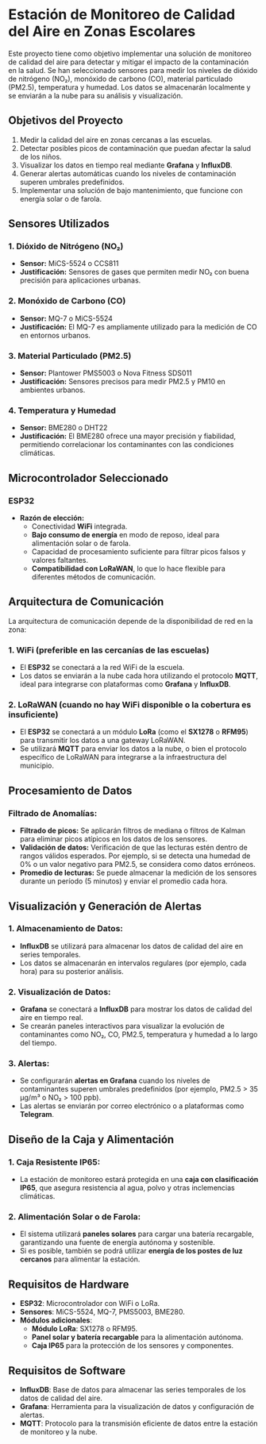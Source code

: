 # Estación de Monitoreo de Calidad del Aire en Zonas Escolares

Este proyecto tiene como objetivo implementar una solución de monitoreo de calidad del aire para detectar y mitigar el impacto de la contaminación en la salud. Se han seleccionado sensores para medir los niveles de dióxido de nitrógeno (NO₂), monóxido de carbono (CO), material particulado (PM2.5), temperatura y humedad. Los datos se almacenarán localmente y se enviarán a la nube para su análisis y visualización.

## Objetivos del Proyecto

1. Medir la calidad del aire en zonas cercanas a las escuelas.
2. Detectar posibles picos de contaminación que puedan afectar la salud de los niños.
3. Visualizar los datos en tiempo real mediante **Grafana** y **InfluxDB**.
4. Generar alertas automáticas cuando los niveles de contaminación superen umbrales predefinidos.
5. Implementar una solución de bajo mantenimiento, que funcione con energía solar o de farola.

## Sensores Utilizados

### 1. **Dióxido de Nitrógeno (NO₂)**
   - **Sensor:** MiCS-5524 o CCS811
   - **Justificación:** Sensores de gases que permiten medir NO₂ con buena precisión para aplicaciones urbanas.

### 2. **Monóxido de Carbono (CO)**
   - **Sensor:** MQ-7 o MiCS-5524
   - **Justificación:** El MQ-7 es ampliamente utilizado para la medición de CO en entornos urbanos.

### 3. **Material Particulado (PM2.5)**
   - **Sensor:** Plantower PMS5003 o Nova Fitness SDS011
   - **Justificación:** Sensores precisos para medir PM2.5 y PM10 en ambientes urbanos.

### 4. **Temperatura y Humedad**
   - **Sensor:** BME280 o DHT22
   - **Justificación:** El BME280 ofrece una mayor precisión y fiabilidad, permitiendo correlacionar los contaminantes con las condiciones climáticas.

## Microcontrolador Seleccionado

### **ESP32**
   - **Razón de elección:**
     - Conectividad **WiFi** integrada.
     - **Bajo consumo de energía** en modo de reposo, ideal para alimentación solar o de farola.
     - Capacidad de procesamiento suficiente para filtrar picos falsos y valores faltantes.
     - **Compatibilidad con LoRaWAN**, lo que lo hace flexible para diferentes métodos de comunicación.

## Arquitectura de Comunicación

La arquitectura de comunicación depende de la disponibilidad de red en la zona:

### 1. **WiFi (preferible en las cercanías de las escuelas)**
   - El **ESP32** se conectará a la red WiFi de la escuela.
   - Los datos se enviarán a la nube cada hora utilizando el protocolo **MQTT**, ideal para integrarse con plataformas como **Grafana** y **InfluxDB**.

### 2. **LoRaWAN (cuando no hay WiFi disponible o la cobertura es insuficiente)**
   - El **ESP32** se conectará a un módulo **LoRa** (como el **SX1278** o **RFM95**) para transmitir los datos a una gateway LoRaWAN.
   - Se utilizará **MQTT** para enviar los datos a la nube, o bien el protocolo específico de LoRaWAN para integrarse a la infraestructura del municipio.

## Procesamiento de Datos

### Filtrado de Anomalías:
- **Filtrado de picos:** Se aplicarán filtros de mediana o filtros de Kalman para eliminar picos atípicos en los datos de los sensores.
- **Validación de datos:** Verificación de que las lecturas estén dentro de rangos válidos esperados. Por ejemplo, si se detecta una humedad de 0% o un valor negativo para PM2.5, se considera como datos erróneos.
- **Promedio de lecturas:** Se puede almacenar la medición de los sensores durante un período (5 minutos) y enviar el promedio cada hora.

## Visualización y Generación de Alertas

### 1. **Almacenamiento de Datos:**
   - **InfluxDB** se utilizará para almacenar los datos de calidad del aire en series temporales.
   - Los datos se almacenarán en intervalos regulares (por ejemplo, cada hora) para su posterior análisis.

### 2. **Visualización de Datos:**
   - **Grafana** se conectará a **InfluxDB** para mostrar los datos de calidad del aire en tiempo real.
   - Se crearán paneles interactivos para visualizar la evolución de contaminantes como NO₂, CO, PM2.5, temperatura y humedad a lo largo del tiempo.

### 3. **Alertas:**
   - Se configurarán **alertas en Grafana** cuando los niveles de contaminantes superen umbrales predefinidos (por ejemplo, PM2.5 > 35 µg/m³ o NO₂ > 100 ppb).
   - Las alertas se enviarán por correo electrónico o a plataformas como **Telegram**.

## Diseño de la Caja y Alimentación

### 1. **Caja Resistente IP65:**
   - La estación de monitoreo estará protegida en una **caja con clasificación IP65**, que asegura resistencia al agua, polvo y otras inclemencias climáticas.

### 2. **Alimentación Solar o de Farola:**
   - El sistema utilizará **paneles solares** para cargar una batería recargable, garantizando una fuente de energía autónoma y sostenible.
   - Si es posible, también se podrá utilizar **energía de los postes de luz cercanos** para alimentar la estación.

## Requisitos de Hardware

- **ESP32**: Microcontrolador con WiFi o LoRa.
- **Sensores**: MiCS-5524, MQ-7, PMS5003, BME280.
- **Módulos adicionales**:
  - **Módulo LoRa**: SX1278 o RFM95.
  - **Panel solar y batería recargable** para la alimentación autónoma.
  - **Caja IP65** para la protección de los sensores y componentes.

## Requisitos de Software

- **InfluxDB**: Base de datos para almacenar las series temporales de los datos de calidad del aire.
- **Grafana**: Herramienta para la visualización de datos y configuración de alertas.
- **MQTT**: Protocolo para la transmisión eficiente de datos entre la estación de monitoreo y la nube.
